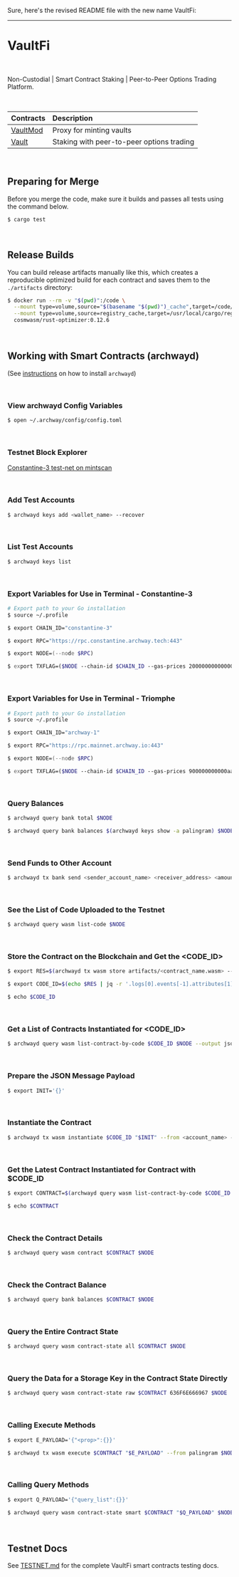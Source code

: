 Sure, here's the revised README file with the new name VaultFi:

---

# VaultFi

&nbsp;

Non-Custodial | Smart Contract Staking | Peer-to-Peer Options Trading Platform.

&nbsp;

| Contracts                                                                      | Description                                                        |
| :----------------------------------------------------------------------------- | :----------------------------------------------------------------- |
| [VaultMod](contracts/vaultmod)                                                 | Proxy for minting vaults                                           |
| [Vault](contracts/vault)                                                       | Staking with peer-to-peer options trading                          |

&nbsp;

## Preparing for Merge

Before you merge the code, make sure it builds and passes all tests using the command below.

`$ cargo test`

&nbsp;

## Release Builds

You can build release artifacts manually like this, which creates a reproducible optimized build for each contract and saves them to the `./artifacts` directory:

```zsh
$ docker run --rm -v "$(pwd)":/code \
  --mount type=volume,source="$(basename "$(pwd)")_cache",target=/code/target \
  --mount type=volume,source=registry_cache,target=/usr/local/cargo/registry \
  cosmwasm/rust-optimizer:0.12.6
```

&nbsp;

## Working with Smart Contracts (archwayd)

(See [instructions](https://docs.archway.io/developers) on how to install `archwayd`)

&nbsp;

### View archwayd Config Variables

```zsh
$ open ~/.archway/config/config.toml
```

&nbsp;

### Testnet Block Explorer

[Constantine-3 test-net on mintscan](https://testnet.mintscan.io/archway-testnet) 

&nbsp;

### Add Test Accounts

```zsh
$ archwayd keys add <wallet_name> --recover
```

&nbsp;

### List Test Accounts

```zsh
$ archwayd keys list
```

&nbsp;

### Export Variables for Use in Terminal - Constantine-3

```zsh
# Export path to your Go installation
$ source ~/.profile

$ export CHAIN_ID="constantine-3"

$ export RPC="https://rpc.constantine.archway.tech:443"

$ export NODE=(--node $RPC)

$ export TXFLAG=($NODE --chain-id $CHAIN_ID --gas-prices 20000000000000aconst --gas auto --gas-adjustment 1.3)
```

&nbsp;

### Export Variables for Use in Terminal - Triomphe

```zsh
# Export path to your Go installation
$ source ~/.profile

$ export CHAIN_ID="archway-1"

$ export RPC="https://rpc.mainnet.archway.io:443"

$ export NODE=(--node $RPC)

$ export TXFLAG=($NODE --chain-id $CHAIN_ID --gas-prices 900000000000aarch --gas auto --gas-adjustment 1.3)
```

&nbsp;

### Query Balances

```zsh
$ archwayd query bank total $NODE

$ archwayd query bank balances $(archwayd keys show -a palingram) $NODE
```

&nbsp;

### Send Funds to Other Account

```zsh
$ archwayd tx bank send <sender_account_name> <receiver_address> <amount><denom> $TXFLAG
```

&nbsp;

### See the List of Code Uploaded to the Testnet

```zsh
$ archwayd query wasm list-code $NODE
```

&nbsp;

### Store the Contract on the Blockchain and Get the <CODE_ID>

```zsh
$ export RES=$(archwayd tx wasm store artifacts/<contract_name.wasm> --from <account_name> $TXFLAG -y --output json -b block)

$ export CODE_ID=$(echo $RES | jq -r '.logs[0].events[-1].attributes[1].value')

$ echo $CODE_ID
```

&nbsp;

### Get a List of Contracts Instantiated for <CODE_ID>

```zsh
$ archwayd query wasm list-contract-by-code $CODE_ID $NODE --output json
```

&nbsp;

### Prepare the JSON Message Payload

```zsh
$ export INIT='{}'
```

&nbsp;

### Instantiate the Contract

```zsh
$ archwayd tx wasm instantiate $CODE_ID "$INIT" --from <account_name> --label "CONTRACT LABEL" $TXFLAG -y --no-admin
```

&nbsp;

### Get the Latest Contract Instantiated for Contract with $CODE_ID

```zsh
$ export CONTRACT=$(archwayd query wasm list-contract-by-code $CODE_ID $NODE --output json | jq -r '.contracts[-1]')

$ echo $CONTRACT
```

&nbsp;

### Check the Contract Details

```zsh
$ archwayd query wasm contract $CONTRACT $NODE
```

&nbsp;

### Check the Contract Balance

```zsh
$ archwayd query bank balances $CONTRACT $NODE
```

&nbsp;

### Query the Entire Contract State

```zsh
$ archwayd query wasm contract-state all $CONTRACT $NODE
```

&nbsp;

### Query the Data for a Storage Key in the Contract State Directly

```zsh
$ archwayd query wasm contract-state raw $CONTRACT 636F6E666967 $NODE  --output "json" | jq -r '.data' | base64 -d
```

&nbsp;

### Calling Execute Methods

```zsh
$ export E_PAYLOAD='{"<prop>":{}}'

$ archwayd tx wasm execute $CONTRACT "$E_PAYLOAD" --from palingram $NODE $TXFLAG -y
```

&nbsp;

### Calling Query Methods

```zsh
$ export Q_PAYLOAD='{"query_list":{}}'

$ archwayd query wasm contract-state smart $CONTRACT "$Q_PAYLOAD" $NODE --output json
```

&nbsp;

## Testnet Docs

See [TESTNET.md](./TESTNET.md) for the complete VaultFi smart contracts testing docs.


